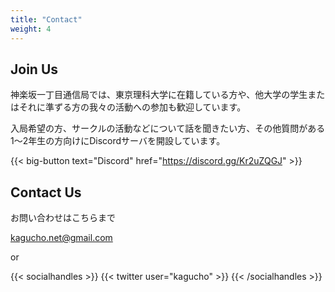 ```yaml
---
title: "Contact"
weight: 4
---
```


## Join Us

神楽坂一丁目通信局では、東京理科大学に在籍している方や、他大学の学生またはそれに準ずる方の我々の活動への参加も歓迎しています。

入局希望の方、サークルの活動などについて話を聞きたい方、その他質問がある1〜2年生の方向けにDiscordサーバを開設しています。

{{< big-button text="Discord" href="https://discord.gg/Kr2uZQGJ" >}}

## Contact Us


お問い合わせはこちらまで

kagucho.net@gmail.com

or

{{< socialhandles >}}
    {{< twitter user="kagucho" >}}
{{< /socialhandles >}}

